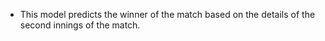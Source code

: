 - This model predicts the winner of the match based on the details of the second innings of the match.
